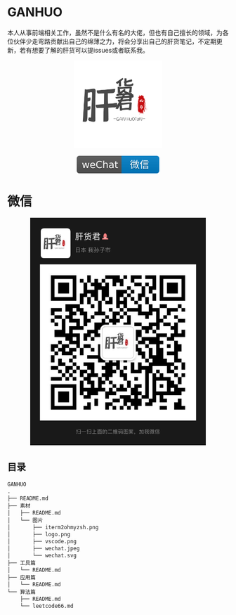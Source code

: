 # GANHUO
本人从事前端相关工作，虽然不是什么有名的大佬，但也有自己擅长的领域，为各位伙伴少走弯路贡献出自己的绵薄之力，将会分享出自己的肝货笔记，不定期更新，若有想要了解的肝货可以提issues或者联系我。

<p align="center">
  <img style="width:200px" src="./素材/图片/logo.png" alt="logo">
</p>

<p align="center">
  <a href="#微信"><img src="./素材/图片/wechat.svg" alt="微信"></a>
</p>

# 微信
<p align="center">
  <img style="width:400px" src="./素材/图片/wechat.jpeg" alt="微信">
</p>

## 目录
```
GANHUO
.
├── README.md
├── 素材
│   ├── README.md
│   └── 图片
│       ├── iterm2ohmyzsh.png
│       ├── logo.png
│       ├── vscode.png
│       ├── wechat.jpeg
│       └── wechat.svg
├── 工具篇
│   └── README.md
├── 应用篇
│   └── README.md
└── 算法篇
    ├── README.md
    └── leetcode66.md
```
